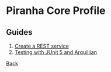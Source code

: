 # Piranha Core Profile

## Guides

1. [Create a REST service](rest/)
1. [Testing with JUnit 5 and Arquillian](arquillian/)

[Back](../)
